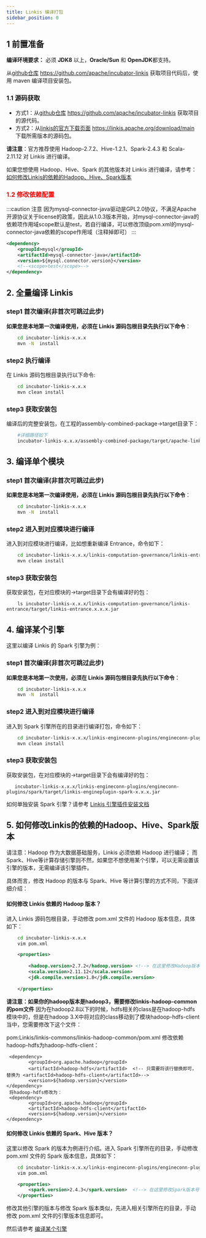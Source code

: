 ```yaml
---
title: Linkis 编译打包
sidebar_position: 0
---
```


## 1 前置准备 

__编译环境要求：__  必须 **JDK8** 以上，**Oracle/Sun** 和 **OpenJDK**都支持。

从[github仓库](https://github.com/apache/incubator-linkis) https://github.com/apache/incubator-linkis 获取项目代码后，使用 maven 编译项目安装包。  

### 1.1 源码获取

- 方式1：从[github仓库](https://github.com/apache/incubator-linkis) https://github.com/apache/incubator-linkis 获取项目的源代码。
- 方式2：从[linkis的官方下载页面](https://linkis.apache.org/download/main) https://linkis.apache.org/download/main 下载所需版本的源码包。

**请注意**：官方推荐使用 Hadoop-2.7.2、Hive-1.2.1、Spark-2.4.3 和 Scala-2.11.12 对 Linkis 进行编译。

如果您想使用 Hadoop、Hive、Spark 的其他版本对 Linkis 进行编译，请参考：[如何修改Linkis的依赖的Hadoop、Hive、Spark版本](#4-如何修改linkis的依赖的hadoophivespark版本)

### <font color="red">1.2 修改依赖配置</font>  
:::caution 注意
因为mysql-connector-java驱动是GPL2.0协议，不满足Apache开源协议关于license的政策，因此从1.0.3版本开始，对mysql-connector-java的依赖项作用域scope默认是test，若自行编译，可以修改顶级pom.xml的mysql-connector-java依赖的scope作用域（注释掉即可）
:::
```xml
<dependency>
    <groupId>mysql</groupId>
    <artifactId>mysql-connector-java</artifactId>
    <version>${mysql.connector.version}</version>
    <!--<scope>test</scope>-->
</dependency>
```

## 2. 全量编译 Linkis

### step1 首次编译(非首次可跳过此步)

**如果您是本地第一次编译使用，必须在 Linkis 源码包根目录先执行以下命令**：
```bash
    cd incubator-linkis-x.x.x
    mvn -N  install
```

### step2 执行编译
在 Linkis 源码包根目录执行以下命令:
    
```bash
    cd incubator-linkis-x.x.x
    mvn clean install

```  

### step3 获取安装包
编译后的完整安装包，在工程的assembly-combined-package->target目录下：

```bash
    #详细路径如下
    incubator-linkis-x.x.x/assembly-combined-package/target/apache-linkis-x.x.x-incubating-bin.tar.gz
```

## 3. 编译单个模块

### step1 首次编译(非首次可跳过此步)
**如果您是本地第一次编译使用，必须在 Linkis 源码包根目录先执行以下命令**：

```bash
    cd incubator-linkis-x.x.x
    mvn -N  install
``` 
### step2 进入到对应模块进行编译     
进入到对应模块进行编译，比如想重新编译 Entrance，命令如下：
   
```bash   
    cd incubator-linkis-x.x.x/linkis-computation-governance/linkis-entrance
    mvn clean install
```

### step3 获取安装包 
获取安装包，在对应模块的->target目录下会有编译好的包：
   
```
    ls incubator-linkis-x.x.x/linkis-computation-governance/linkis-entrance/target/linkis-entrance.x.x.x.jar
```

## 4. 编译某个引擎

这里以编译 Linkis 的 Spark 引擎为例：

### step1 首次编译(非首次可跳过此步)
**如果您是本地第一次使用，必须在 Linkis 源码包根目录先执行以下命令**：
   
```bash
    cd incubator-linkis-x.x.x
    mvn -N  install
```
### step2 进入到对应模块进行编译           
进入到 Spark 引擎所在的目录进行编译打包，命令如下：
   
```bash   
    cd incubator-linkis-x.x.x/linkis-engineconn-plugins/engineconn-plugins/spark
    mvn clean install
```
### step3 获取安装包       
获取安装包，在对应模块的->target目录下会有编译好的包：
   
```
   incubator-linkis-x.x.x/linkis-engineconn-plugins/engineconn-plugins/spark/target/linkis-engineplugin-spark-x.x.x.jar
```

如何单独安装 Spark 引擎？请参考 [Linkis 引擎插件安装文档](deployment/engine_conn_plugin_installation.md)

## 5. 如何修改Linkis的依赖的Hadoop、Hive、Spark版本

请注意：Hadoop 作为大数据基础服务，Linkis 必须依赖 Hadoop 进行编译；
而 Spark、Hive等计算存储引擎则不然，如果您不想使用某个引擎，可以无需设置该引擎的版本，无需编译该引擎插件。

具体而言，修改 Hadoop 的版本与 Spark、Hive 等计算引擎的方式不同，下面详细介绍：

#### 如何修改 Linkis 依赖的 Hadoop 版本？

进入 Linkis 源码包根目录，手动修改 pom.xml 文件的 Hadoop 版本信息，具体如下：

```bash
    cd incubator-linkis-x.x.x
    vim pom.xml
```

```xml
    <properties>
      
        <hadoop.version>2.7.2</hadoop.version> <!--> 在这里修改Hadoop版本号 <-->
        <scala.version>2.11.12</scala.version>
        <jdk.compile.version>1.8</jdk.compile.version>
              
    </properties>
```

**请注意：如果你的hadoop版本是hadoop3，需要修改linkis-hadoop-common的pom文件**
因为在hadoop2.8以下的时候，hdfs相关的class是在hadoop-hdfs模块中的，但是在hadoop 3.X中将对应的class移动到了模块hadoop-hdfs-client当中，您需要修改下这个文件：

pom:Linkis/linkis-commons/linkis-hadoop-common/pom.xml
修改依赖hadoop-hdfs为hadoop-hdfs-client：
```
 <dependency>
        <groupId>org.apache.hadoop</groupId>
        <artifactId>hadoop-hdfs</artifactId>  <!-- 只需要将该行替换即可，替换为 <artifactId>hadoop-hdfs-client</artifactId>-->
        <version>${hadoop.version}</version>
</dependency>
 将hadoop-hdfs修改为：
 <dependency>
        <groupId>org.apache.hadoop</groupId>
        <artifactId>hadoop-hdfs-client</artifactId>
        <version>${hadoop.version}</version>
</dependency>
```

#### 如何修改 Linkis 依赖的 Spark、Hive 版本？

这里以修改 Spark 的版本为例进行介绍。进入 Spark 引擎所在的目录，手动修改 pom.xml 文件的 Spark 版本信息，具体如下：

```bash
    cd incubator-linkis-x.x.x/linkis-engineconn-plugins/engineconn-plugins/spark
    vim pom.xml
```

```xml
    <properties>
        <spark.version>2.4.3</spark.version>  <!--> 在这里修改Spark版本号 <-->  
    </properties>
```

修改其他引擎的版本与修改 Spark 版本类似，先进入相关引擎所在的目录，手动修改 pom.xml 文件的引擎版本信息即可。

然后请参考 [编译某个引擎](#4-编译某个引擎)
